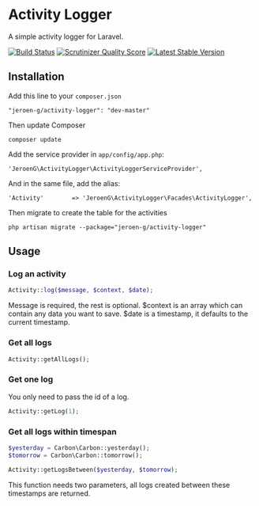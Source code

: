 Activity Logger
=====================

A simple activity logger for Laravel.

[![Build Status](https://travis-ci.org/Jeroen-G/activity-logger.png?branch=master)](https://travis-ci.org/Jeroen-G/activity-logger)
[![Scrutinizer Quality Score](https://scrutinizer-ci.com/g/Jeroen-G/activity-logger/badges/quality-score.png?s=a0e8e2ce3e6f07bb1171e5257b3224a60427bb3c)](https://scrutinizer-ci.com/g/Jeroen-G/activity-logger/)
[![Latest Stable Version](https://poser.pugx.org/jeroen-g/activity-logger/v/stable.png)](https://packagist.org/packages/jeroen-g/activity-logger)

## Installation ##

Add this line to your `composer.json`

	"jeroen-g/activity-logger": "dev-master"

Then update Composer

    composer update

Add the service provider in `app/config/app.php`:

    'JeroenG\ActivityLogger\ActivityLoggerServiceProvider',

And in the same file, add the alias:

	'Activity'		  => 'JeroenG\ActivityLogger\Facades\ActivityLogger',

Then migrate to create the table for the activities

	php artisan migrate --package="jeroen-g/activity-logger"

## Usage ##

### Log an activity ###

```php
Activity::log($message, $context, $date);
```

Message is required, the rest is optional. $context is an array which can contain any data you want to save. $date is a timestamp, it defaults to the current timestamp.

### Get all logs ###

```php
Activity::getAllLogs();
```

### Get one log ###

You only need to pass the id of a log.


```php
Activity::getLog(1);
```

### Get all logs within timespan ###

```php
$yesterday = Carbon\Carbon::yesterday();
$tomorrow = Carbon\Carbon::tomorrow();

Activity::getLogsBetween($yesterday, $tomorrow);
```

This function needs two parameters, all logs created between these timestamps are returned.